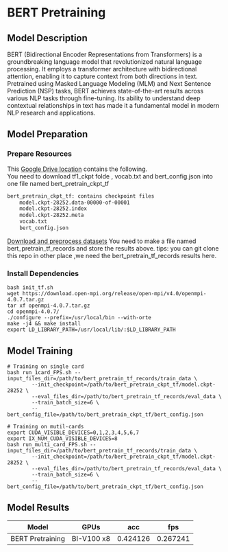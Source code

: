 # BERT Pretraining

## Model Description

BERT (Bidirectional Encoder Representations from Transformers) is a groundbreaking language model that revolutionized
natural language processing. It employs a transformer architecture with bidirectional attention, enabling it to capture
context from both directions in text. Pretrained using Masked Language Modeling (MLM) and Next Sentence Prediction (NSP)
tasks, BERT achieves state-of-the-art results across various NLP tasks through fine-tuning. Its ability to understand
deep contextual relationships in text has made it a fundamental model in modern NLP research and applications.

## Model Preparation

### Prepare Resources

This [Google Drive location](https://drive.google.com/drive/folders/1oQF4diVHNPCclykwdvQJw8n_VIWwV0PT) contains the
following.  
You need to download tf1_ckpt folde , vocab.txt and bert_config.json into one file named bert_pretrain_ckpt_tf

```sh
bert_pretrain_ckpt_tf: contains checkpoint files
    model.ckpt-28252.data-00000-of-00001
    model.ckpt-28252.index
    model.ckpt-28252.meta
    vocab.txt
    bert_config.json
```

[Download and preprocess datasets](https://github.com/mlcommons/training/tree/master/language_model/tensorflow/bert#generate-the-tfrecords-for-wiki-dataset)
You need to make a file named  bert_pretrain_tf_records and store the results above.
tips: you can git clone this repo in other place ,we need the bert_pretrain_tf_records results here.

### Install Dependencies

```shell
bash init_tf.sh
wget https://download.open-mpi.org/release/open-mpi/v4.0/openmpi-4.0.7.tar.gz
tar xf openmpi-4.0.7.tar.gz
cd openmpi-4.0.7/
./configure --prefix=/usr/local/bin --with-orte
make -j4 && make install
export LD_LIBRARY_PATH=/usr/local/lib/:$LD_LIBRARY_PATH
```

## Model Training

```shell
# Training on single card
bash run_1card_FPS.sh --input_files_dir=/path/to/bert_pretrain_tf_records/train_data \
        --init_checkpoint=/path/to/bert_pretrain_ckpt_tf/model.ckpt-28252 \
        --eval_files_dir=/path/to/bert_pretrain_tf_records/eval_data \
        --train_batch_size=6 \
        --bert_config_file=/path/to/bert_pretrain_ckpt_tf/bert_config.json

# Training on mutil-cards
export CUDA_VISIBLE_DEVICES=0,1,2,3,4,5,6,7
export IX_NUM_CUDA_VISIBLE_DEVICES=8
bash run_multi_card_FPS.sh --input_files_dir=/path/to/bert_pretrain_tf_records/train_data \
        --init_checkpoint=/path/to/bert_pretrain_ckpt_tf/model.ckpt-28252 \
        --eval_files_dir=/path/to/bert_pretrain_tf_records/eval_data \
        --train_batch_size=6 \
        --bert_config_file=/path/to/bert_pretrain_ckpt_tf/bert_config.json
```

## Model Results

| Model            | GPUs       | acc      | fps      |
|------------------|------------|----------|----------|
| BERT Pretraining | BI-V100 x8 | 0.424126 | 0.267241 |
